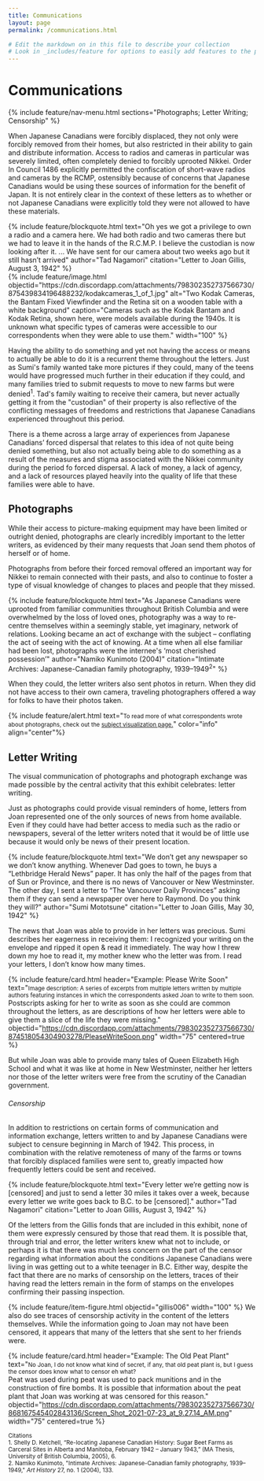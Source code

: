 ```yaml
---
title: Communications
layout: page
permalink: /communications.html

# Edit the markdown on in this file to describe your collection
# Look in _includes/feature for options to easily add features to the page
---
```


# Communications
{% include feature/nav-menu.html sections="Photographs; Letter Writing; Censorship" %}

When Japanese Canadians were forcibly displaced, they not only were forcibly removed from their homes, but also restricted in their ability to gain and distribute information. Access to radios and cameras in particular was severely limited, often completely denied to forcibly uprooted Nikkei. Order In Council 1486 explicitly permitted the confiscation of short-wave radios and cameras by the RCMP, ostensibly because of concerns that Japanese Canadians would be using these sources of information for the benefit of Japan. It is not entirely clear in the context of these letters as to whether or not Japanese Canadians were explicitly told they were not allowed to have these materials.
<div class="container">
    <div class="row">
        <div class="col-md-6 my-auto">
            {% include feature/blockquote.html text="Oh yes we got a privilege to own a radio and a camera here. We had both radio and two cameras there but we had to leave it in the hands of the R.C.M.P. I believe the custodian is now looking after it. ... We have sent for our camera about two weeks ago but it still hasn’t arrived" author="Tad Nagamori" citation="Letter to Joan Gillis, August 3, 1942" %}
        </div>
        <div class="col-md-6">
            {% include feature/image.html objectid="https://cdn.discordapp.com/attachments/798302352737566730/875439834196488232/kodakcameras_1_of_1.jpg" alt="Two Kodak Cameras, the Bantam Fixed Viewfinder and the Retina sit on a wooden table with a white background" caption="Cameras such as the Kodak Bantam and Kodak Retina, shown here, were models available during the 1940s. It is unknown what specific types of cameras were accessible to our correspondents when they were able to use them." width="100" %}
        </div>
    </div>
</div>


Having the ability to do something and yet not having the access or means to actually be able to do it is a recurrent theme throughout the letters. Just as Sumi's family wanted take more pictures if they could, many of the teens would have progressed much further in their education if they could, and many families tried to submit requests to move to new farms but were denied<sup>1</sup>. Tad's family waiting to receive their camera, but never actually getting it from the "custodian" of their property is also reflective of the conflicting messages of freedoms and restrictions that Japanese Canadians experienced throughout this period.

There is a theme across a large array of experiences from Japanese Canadians’ forced dispersal that relates to this idea of not quite being denied something, but also not actually being able to do something as a result of the measures and stigma associated with the Nikkei community during the period fo forced dispersal. A lack of money, a lack of agency, and a lack of resources played heavily into the quality of life that these families were able to have.

## Photographs

While their access to picture-making equipment may have been limited or outright denied, photographs are clearly incredibly important to the letter writers, as evidenced by their many requests that Joan send them photos of herself or of home.

Photographs from before their forced removal offered an important way for Nikkei to remain connected with their pasts, and also to continue to foster a type of visual knowledge of changes to places and people that they missed.

{% include feature/blockquote.html text="As Japanese Canadians were uprooted from familiar communities throughout British Columbia and were overwhelmed by the loss of loved ones, photography was a way to re-centre themselves within a seemingly stable, yet imaginary, network of relations. Looking became an act of exchange with the subject – conflating the act of seeing with the act of knowing. At a time when all else familiar had been lost, photographs were the internee's ‘most cherished possession’" author="Namiko Kunimoto (2004)" citation="Intimate Archives: Japanese-Canadian family photography, 1939–1949<sup>2</sup>" %}

When they could, the letter writers also sent photos in return. When they did not have access to their own camera, traveling photographers offered a way for folks to have their photos taken.

<div class="container">
  <div class="row justify-content-center">
    <div class="col-md-8">
      {% include feature/alert.html text="<small>To read more of what correspondents wrote about photographs, check out the <a href='https://ubc-library-rbsc.github.io/gillis-2021_ohd/subjects.html?filter=Photographs'>subject visualization page.</a></small>" color="info" align="center"%}
    </div>
  </div>
</div>

## Letter Writing

The visual communication of photographs and photograph exchange was made possible by the central activity that this exhibit celebrates: letter writing.

Just as photographs could provide visual reminders of home, letters from Joan represented one of the only sources of news from home available. Even if they could have had better access to media such as the radio or newspapers, several of the letter writers noted that it would be of little use because it would only be news of their present location.

{% include feature/blockquote.html text="We don’t get any newspaper so we don’t know anything. Whenever Dad goes to town, he buys a “Lethbridge Herald News” paper. It has only the half of the pages from that of Sun or Province, and there is no news of Vancouver or New Westminster. The other day, I sent a letter to “The Vancouver Daily Provinces” asking them if they can send a newspaper over here to Raymond. Do you think they will?" author="Sumi Mototsune" citation="Letter to Joan Gillis, May 30, 1942" %}

The news that Joan was able to provide in her letters was precious. Sumi describes her eagerness in receiving them: I recognized your writing on the envelope and ripped it open & read it immediately. The way how I threw down my hoe to read it, my mother knew who the letter was from. I read your letters, I don’t know how many times.

{% include feature/card.html header="Example: Please Write Soon" text="<small>Image description: A series of excerpts from multiple letters written by multiple authors featuring instances in which the correspondents asked Joan to write to them soon. </small> <br> Postscripts asking for her to write as soon as she could are common throughout the letters, as are descriptions of how her letters were able to give them a slice of the life they were missing." objectid="https://cdn.discordapp.com/attachments/798302352737566730/874518054304903278/PleaseWriteSoon.png" width="75" centered=true %}

But while Joan was able to provide many tales of Queen Elizabeth High School and what it was like at home in New Westminster, neither her letters nor those of the letter writers were free from the scrutiny of the Canadian government.

###### Censorship
In addition to restrictions on certain forms of communication and information exchange, letters written to and by Japanese Canadians were subject to censure beginning in March of 1942. This process, in combination with the relative remoteness of many of the farms or towns that forcibly displaced families were sent to, greatly impacted how frequently letters could be sent and received.

{% include feature/blockquote.html text="Every letter we’re getting now is [censored] and just to send a letter 30 miles it takes over a week, because every letter we write goes back to B.C. to be [censored]." author="Tad Nagamori" citation="Letter to Joan Gillis, August 3, 1942" %}

Of the letters from the Gillis fonds that are included in this exhibit, none of them were expressly censured by those that read them. It is possible that, through trial and error, the letter writers knew what not to include, or perhaps it is that there was much less concern on the part of the censor regarding what information about the conditions Japanese Canadians were living in was getting out to a white teenager in B.C. Either way, despite the fact that there are no marks of censorship on the letters, traces of their having read the letters remain in the form of stamps on the envelopes confirming their passing inspection.

{% include feature/item-figure.html objectid="gillis006" width="100" %} We also do see traces of censorship activity in the content of the letters themselves. While the information going to Joan may not have been censored, it appears that many of the letters that she sent to her friends were.

{% include feature/card.html header="Example: The Old Peat Plant" text="<small>No Joan, I do not know what kind of secret, if any, that old peat plant is, but I guess the censor does know what to censor eh what?</small><br>
Peat was used during peat was used to pack munitions and in the construction of fire bombs. It is possible that information about the peat plant that Joan was working at was censored for this reason." objectid="https://cdn.discordapp.com/attachments/798302352737566730/868167545402843136/Screen_Shot_2021-07-23_at_9.27.14_AM.png" width="75" centered=true %}

<small>Citations</small><br>
<small>1. Shelly D. Ketchell, “Re-locating Japanese Canadian History: Sugar Beet Farms as Carceral Sites in Alberta and Manitoba, February 1942 – January 1943,” (MA Thesis, University of British Columbia, 2005), 6.</small> <br>
<small>2. Namiko Kunimoto, "Intimate Archives: Japanese-Canadian family photography, 1939–1949," <em> Art History</em> 27, no. 1 (2004), 133.</small>
